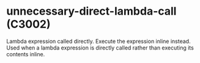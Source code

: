 # unnecessary-direct-lambda-call (C3002)

Lambda expression called directly. Execute the expression inline
instead. Used when a lambda expression is directly called rather than
executing its contents inline.
